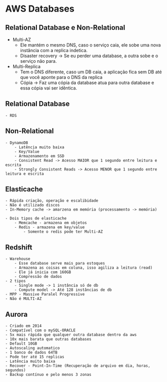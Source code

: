 # AWS Databases

## Relational Database e Non-Relational
- Multi-AZ  
    - Ele mantém o mesmo DNS, caso o serviço caia, ele sobe uma nova instância com a replica indetica. 
    - Disaster recovery
        -> Se eu perder uma database, a outra sobe e o serviço não para.
- Multi-Replica
    - Tem o DNS diferente, caso um DB caia, a aplicação fica sem DB até que você aponte para o DNS da replica
    - Cópia
        -> Faz uma cópia da database atua para outra database e essa cópia vai ser idêntica. 


## Relational Database
    - RDS

## Non-Relational
    - DynamoDB
        - Latência muito baixa
        - Key/Value
        - Armazenamento em SSD
        - Consistent Read -> Acesso MAIOR que 1 segundo entre leitura e escrita
        - Strongly Consistent Reads -> Acesso MENOR que 1 segundo entre leitura e escrita


## Elasticache
    - Rápida criação, operação e escalibidade 
    - Não é utilizado discos
    - In-Memory cache -> amarzena em memória (processamento -> memória)
    
    - Dois tipos de elasticache
        - Memcache - armazena em objetos 
        - Redis - armazena em key/value 
            - Somente o redis pode ter Multi-AZ

## Redshift
    - Warehouse 
        - Esse database serve mais para estoques
        - Armazena as coisas em coluna, isso agiliza a leitura (read)
        - Ele já inicia com 160GB
        - Compressão de dados
    - 2 tipos
        - Single mode -> 1 instância só de db
        - Compute model -> Até 128 instâncias de db
    - MPP - Massive Paralel Progressive
    - Não é MULTI-AZ

## Aurora
    - Criado em 2014
    - Compatível com o mySQL-ORACLE
    - 5x mais rápida que qualquer outra database dentro da aws
    - 10x mais barata que outras databases
    - Default 10GB
    - Autoscaling automatico
    - 1 banco de dados 64TB
    - Pode ter até 15 replicas 
    - Latência muito baixa 
    - Recover - Point-In-Time (Recuperação de arquivo em dia, horas, segundos)
    - Backup contínuo e pelo menos 3 zonas
    